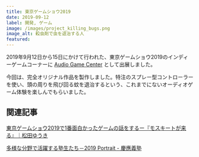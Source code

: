 ```yaml
---
title: 東京ゲームショウ2019
date: 2019-09-12
label: 開発, ゲーム
image: /images/project_killing_bugs.png
image_alt: 殺虫剤で虫を退治する人
featured:
---
```


2019年9月12日から15日にかけて行われた、東京ゲームショウ2019のインディーゲームコーナーに [Audio Game Center](https://audiogame.center) として出展しました。

今回は、完全オリジナル作品を製作しました。特注のスプレー型コントローラーを使い、頭の周りを飛び回る蚊を退治するという、これまでにないオーディオゲーム体験を楽しんでもらいました。

## 関連記事

[東京ゲームショウ2019で1番面白かったゲームの話をするー『モスキートが来る』｜松田ゆうき](https://note.com/yukinote222/n/nad3118555a2e)

[多様な分野で活躍する塾生たち－2019 Portrait - 慶應義塾](https://www.keio.ac.jp/ja/keio-times/features/2020/2/)

